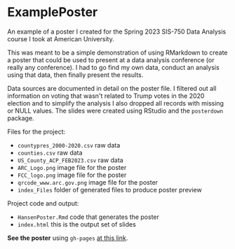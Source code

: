 # ExamplePoster
An example of a poster I created for the Spring 2023 SIS-750 Data Analysis course I took at American University.

This  was meant to be a simple demonstration of using RMarkdown to create a poster that could be used to present at a data analysis conference (or really any conference). I had to go find my own data, conduct an analysis using that data, then finally present the results.

Data sources are documented in detail on the poster file. I filtered out all information on voting that wasn't related to Trump votes in the 2020 election and to simplify the analysis I also dropped all records with missing or NULL values. The slides were created using RStudio and the `posterdown` package. 

Files for the project:
- `countypres_2000-2020.csv` raw data
- `counties.csv` raw data
- `US_County_ACP_FEB2023.csv` raw data
- `ARC_Logo.png` image file for the poster
- `FCC_logo.png` image file for the poster
- `qrcode_www.arc.gov.png` image file for the poster
- `index_Files` folder of generated files to produce poster preview

Project code and output:
- `HansenPoster.Rmd` code that generates the poster
- `index.html` this is the output set of slides

**See the poster** using `gh-pages` [at this link](https://curtisnedhansen.github.io/ExamplePoster/).
